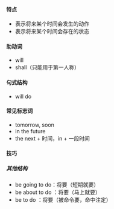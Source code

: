 #### 特点
* 表示将来某个时间会发生的动作
* 表示将来某个时间会存在的状态
#### 助动词
* will
* shall（只能用于第一人称）
#### 句式结构
* will do 
#### 常见标志词
* tomorrow, soon
* in the future
* the next + 时间，in + 一段时间

#### 技巧
##### 其他结构
  * be going to do：将要（短期就要）
  * be about to do ：将要（马上就要）
  * be to do ：将要（被命令要，命中注定）